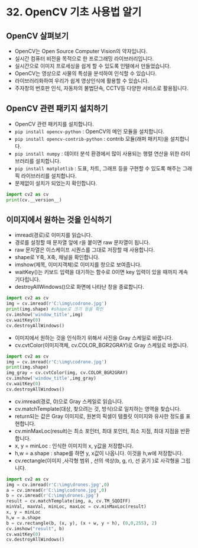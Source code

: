 # 32. OpenCV 기초 사용법 알기
## OpenCV 살펴보기
* OpenCV는 Open Source Computer Vision의 약자입니다.
* 실시간 컴퓨터 비전을 목적으로 한 프로그래밍 라이브러리입니다.
* 실시간으로 이미지 프로세싱을 쉽게 할 수 있도록 인텔에서 만들었습니다.
* OpenCV는 영상으로 사물의 특성을 분석하여 인식할 수 있습니다.
* 라이브러리화하여 우리가 쉽게 영상인식에 활용할 수 있습니다.
* 주자창의 번호판 인식, 자동차의 불법단속, CCTV등 다양한 서비스로 활용됩니다.

## OpenCV 관련 패키지 설치하기
* OpenCV 관련 패키지를 설치합니다.
* ```pip install opencv-python``` : OpenCV의 메인 모듈을 설치합니다.
* ```pip install opencv-contrib-python``` : contrib 모듈(래퍼 패키지)을 설치합니다.
* ```pip install numpy``` : 데이터 분석 환경에서 많이 사용되는 행렬 연산을 위한 라이브러리를 설치합니다.
* ```pip install matplotlib``` : 도표, 차트, 그래프 등을 구현할 수 있도록 해주는 그래픽 라이브러리를 설치합니다.
* 문제없이 설치가 되었는지 확인합니다.
```python
import cv2 as cv
print(cv.__version__)
```

## 이미지에서 원하는 것을 인식하기
* imread(경로)로 이미지를 읽습니다.
* 경로를 설정할 때 문자열 앞에 r을 붙이면 raw 문자열이 됩니다.
* raw 문자열은 이스케이프 시퀀스를 그대로 저장할 때 사용합니다.
* shape로 Y축, X축, 채널을 확인합니다.
* imshow(제목, 이미지객체)로 이미지를 창으로 보여줍니다.
* waitKey()는 키보드 입력을 대기하는 함수로 0이면 key 입력이 있을 때까지 계속 기다립니다.
* destroyAllWindows()으로 화면에 나타난 창을 종료합니다.
```python
import cv2 as cv
img = cv.imread(r'C:\img\codrone.jpg')
print(img.shape) #shape로 크기 등을 확인
cv.imshow('window_title',img)
cv.waitKey(0)
cv.destroyAllWindows()
```
* 이미지에서 원하는 것을 인식하기 위해서 사진을 Gray 스케일로 바꿉니다.
* cv.cvtColor(이미지객체, cv.COLOR_BGR2GRAY)로 Gray 스케일로 바꿉니다.
```python
import cv2 as cv
img = cv.imread(r'C:\img\codrone.jpg')
print(img.shape)
img_gray = cv.cvtColor(img, cv.COLOR_BGR2GRAY)
cv.imshow('window_title',img_gray)
cv.waitKey(0)
cv.destroyAllWindows()
```
* cv.imread(경로, 0)으로 Gray 스케일로 읽습니다.
* cv.matchTemplate(대상, 찾으려는 것, 방식)으로 일치하는 영역을 찾습니다.
* return되는 값은 Gray 이미지로, 원본의 픽셀이 템플릿 이미지와 유사한 정도를 표현합니다.
* cv.minMaxLoc(result)는 최소 포인터, 최대 포인터, 최소 지점, 최대 지점을 반환합니다.
* x, y = minLoc : 인식한 이미지의 x, y값을 저장합니다.
* h,w = a.shape : shape를 하면 y, x값이 나옵니다. 이것을 h,w에 저장합니다.
* cv.rectangle(이미지 ,사각형 범위 , 선의 색상(b, g, r), 선 굵기 )로 사각형을 그립니다.
```python
import cv2 as cv
img = cv.imread(r'C:\img\drones.jpg',0)
a = cv.imread(r'C:\img\codrone.jpg',0)
b = cv.imread(r'C:\img\drones.jpg')
result = cv.matchTemplate(img, a, cv.TM_SQDIFF)
minVal, maxVal, minLoc, maxLoc = cv.minMaxLoc(result)
x, y = minLoc
h,w = a.shape
b = cv.rectangle(b, (x, y), (x + w, y + h), (0,0,255), 2)
cv.imshow("result", b)
cv.waitKey(0)
cv.destroyAllWindows()
```
